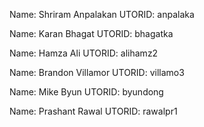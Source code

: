 Name: Shriram Anpalakan
UTORID: anpalaka

Name: Karan Bhagat
UTORID: bhagatka

Name: Hamza Ali
UTORID: alihamz2

Name: Brandon Villamor
UTORID: villamo3

Name: Mike Byun
UTORID: byundong

Name: Prashant Rawal
UTORID: rawalpr1
